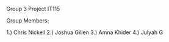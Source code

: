 Group 3 Project IT115

Group Members:

1.) Chris Nickell
2.) Joshua Gillen
3.) Amna Khider
4.) Julyah G

